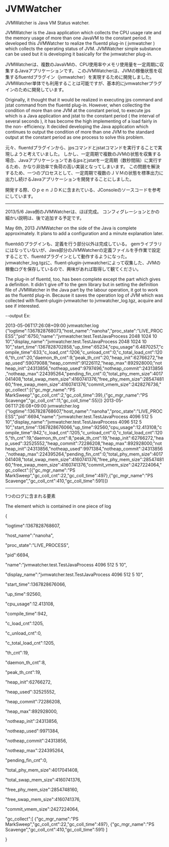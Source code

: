 JVMWatcher
==========

JVMWatcher is Java VM Status watcher.

JVMWatcher is the Java application which collects the CPU usage rate and the memory usage of more than one JavaVM to the constant period.
It developed this JVMWatcher to realize the fluentd plug-in ( jvmwatcher ) which collects the operating status of JVM.
JVMWatcher simple substance can be used but it is developing it basically for the jvmwatcher plug-in.

JVMWatcherは、複数のJavaVMの、CPU使用率やメモリ使用量を一定周期に収集するJavaアプリケーションです。
このJVMWatcherは、JVMの稼働状態を収集するfluentdプラグイン（jvmwatcher）を実現するために開発しました。
JVMWatcher単体でも利用することは可能ですが、基本的にjvmwatcherプラグインのために開発しています。

Originally, it thought that it would be realized in executing jps command and jstat command from the fluentd plug-in.
However, when collecting the condition of more than one JVM at the constant period, to execute jps which is a Java application and jstat to the constant period ( the interval of several seconds ), it has become the high implementing of a load fairly in the non- efficiency.
It decided developing the Java application which continues to output the condition of more than one JVM to the standard output at the constant period as one process to solve this problem.

元々、fluentdプラグインから、jpsコマンドとjstatコマンドを実行することで実現しようと考えていました。
しかし、一定周期で複数のJVMの状態を収集する場合、Javaアプリケーションであるjpsとjstatを一定周期（数秒間隔）に実行するため、かなり非効率で負荷の高い実装となってしまいます。
この問題を解決するため、一つのプロセスとして、一定周期で複数のＪＶＭの状態を標準出力に出力し続けるJavaアプリケーションを開発することにしました。

開発する際、ＯｐｅｎＪＤＫに含まれている、JConsoleのソースコードを参考にしています。


----------------------------------------------
2013/5/6
Java側のJVMWatcherは、ほぼ完成。
コンフィグレーションとかの細かい説明は、後で追加する予定です。

May 6th, 2013
JVMWatcher on the side of the Java is complete approximately.
It plans to add a configuration and a minute explanation later.

fluentdのプラグインも、定義を行う部分以外は完成している。
gemライブラリにはなっていないが、Java部分のJVMWatcherの定義ファイルを手作業で設定することで、fluentdプラグインとして動作するようになった。
jvmwatcher_log.tgzに、fluent-plugin-jvmwatcherによって収集した、JVMの稼働ログを保存しているので、興味があれば取得して観てください。

The plug-in of fluentd, too, has been complete except the part which gives a definition.
It didn't give off to the gem library but in setting the definition file of JVMWatcher in the Java part by the labour operation, it got to work as the fluentd plug-in.
Because it saves the operation log of JVM which was collected with fluent-plugin-jvmwatcher to jvmwatcher_log.tgz, acquire and see if interested.

--output Ex:

2013-05-06T17:26:08+09:00       jvmwatcher.log  {"logtime":1367828768073,"host_name":"nanoha","proc_state":"LIVE_PROCESS","pid":6750,"name":"jvmwatcher.test.TestJavaProcess 2048 1024 10 10","display_name":"jvmwatcher.test.TestJavaProcess 2048 1024 10 10","start_time":1367828702858,"up_time":65234,"cpu_usage":6.4870257,"compile_time":633,"c_load_cnt":1206,"c_unload_cnt":0,"c_total_load_cnt":1206,"th_cnt":20,"daemon_th_cnt":9,"peak_th_cnt":20,"heap_init":62766272,"heap_used":59079088,"heap_commit":91226112,"heap_max":892928000,"notheap_init":24313856,"notheap_used":9797496,"notheap_commit":24313856,"notheap_max":224395264,"pending_fin_cnt":0,"total_phy_mem_size":4017041408,"total_swap_mem_size":4160741376,"free_phy_mem_size":2854748160,"free_swap_mem_size":4160741376,"commit_vmem_size":2428276736,"gc_collect":[{"gc_mgr_name":"PS MarkSweep","gc_coll_cnt":2,"gc_coll_time":39},{"gc_mgr_name":"PS Scavenge","gc_coll_cnt":11,"gc_coll_time":55}]}
2013-05-06T17:26:08+09:00       jvmwatcher.log  {"logtime":1367828768607,"host_name":"nanoha","proc_state":"LIVE_PROCESS","pid":6694,"name":"jvmwatcher.test.TestJavaProcess 4096 512 5 10","display_name":"jvmwatcher.test.TestJavaProcess 4096 512 5 10","start_time":1367828676066,"up_time":92560,"cpu_usage":12.413108,"compile_time":942,"c_load_cnt":1205,"c_unload_cnt":0,"c_total_load_cnt":1205,"th_cnt":19,"daemon_th_cnt":8,"peak_th_cnt":19,"heap_init":62766272,"heap_used":32525552,"heap_commit":72286208,"heap_max":892928000,"notheap_init":24313856,"notheap_used":9971384,"notheap_commit":24313856,"notheap_max":224395264,"pending_fin_cnt":0,"total_phy_mem_size":4017041408,"total_swap_mem_size":4160741376,"free_phy_mem_size":2854748160,"free_swap_mem_size":4160741376,"commit_vmem_size":2427224064,"gc_collect":[{"gc_mgr_name":"PS MarkSweep","gc_coll_cnt":22,"gc_coll_time":497},{"gc_mgr_name":"PS Scavenge","gc_coll_cnt":410,"gc_coll_time":591}]}


----------------------------------------------
1つのログに含まれる要素

The element which is contained in one piece of log


{

"logtime":1367828768607,

"host_name":"nanoha",

"proc_state":"LIVE_PROCESS",

"pid":6694,

"name":"jvmwatcher.test.TestJavaProcess 4096 512 5 10",

"display_name":"jvmwatcher.test.TestJavaProcess 4096 512 5 10",

"start_time":1367828676066,

"up_time":92560,

"cpu_usage":12.413108,

"compile_time":942,

"c_load_cnt":1205,

"c_unload_cnt":0,

"c_total_load_cnt":1205,

"th_cnt":19,

"daemon_th_cnt":8,

"peak_th_cnt":19,

"heap_init":62766272,

"heap_used":32525552,

"heap_commit":72286208,

"heap_max":892928000,

"notheap_init":24313856,

"notheap_used":9971384,

"notheap_commit":24313856,

"notheap_max":224395264,

"pending_fin_cnt":0,

"total_phy_mem_size":4017041408,

"total_swap_mem_size":4160741376,

"free_phy_mem_size":2854748160,

"free_swap_mem_size":4160741376,

"commit_vmem_size":2427224064,

"gc_collect":[
{"gc_mgr_name":"PS MarkSweep","gc_coll_cnt":22,"gc_coll_time":497},
{"gc_mgr_name":"PS Scavenge","gc_coll_cnt":410,"gc_coll_time":591}
]
              
}

